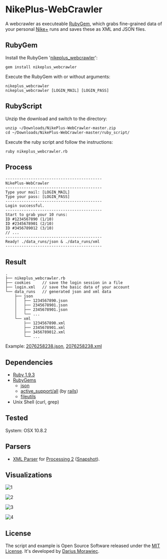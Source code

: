 # NikePlus-WebCrawler

A webcrawler as executeable [RubyGem](https://rubygems.org/), which grabs fine-grained data of your personal [Nike+](http://nikeplus.nike.com/plus/) runs and saves these as XML and JSON files.

## RubyGem

Install the RubyGem '[nikeplus_webcrawler](https://rubygems.org/gems/nikeplus_webcrawler)':

```
gem install nikeplus_webcrawler
``` 

Execute the RubyGem with or without arguments:

```
nikeplus_webcrawler
nikeplus_webcrawler [LOGIN_MAIL] [LOGIN_PASS]
``` 

## RubyScript

Unzip the download and switch to the directory:

```
unzip ~/Downloads/NikePlus-WebCrawler-master.zip
cd ~/Downloads/NikePlus-WebCrawler-master/ruby_script/
``` 

Execute the ruby script and follow the instructions:

```
ruby nikeplus_webcrawler.rb
``` 

## Process

```
------------------------------------------
NikePlus-WebCrawler
------------------------------------------
Type your mail: [LOGIN_MAIL]
Type your pass: [LOGIN_PASS]
------------------------------------------
Login successful.
------------------------------------------
Start to grab your 10 runs:
ID #1234567890 (1/10)
ID #2345678901 (2/10)
ID #3456789012 (3/10)
// ...
------------------------------------------
Ready! ./data_runs/json & ./data_runs/xml
------------------------------------------
```

## Result

```
.
├── nikeplus_webcrawler.rb
├── cookies     // save the login session in a file
├── login.xml   // save the basic data of your account
└── data_runs   // generated json and xml data
    ├── json
    │   ├── 1234567890.json
    │   ├── 2345678901.json
    │   ├── 2345678901.json
    │   └── ...
    └── xml
        ├── 1234567890.xml
        ├── 2345678901.xml
        ├── 3456789012.xml
        └── ...
```

Example: [2076258238.json](https://github.com/voidplus/nikeplus-webcrawler/blob/master/ruby_script/data_runs/json/2076258238.json), [2076258238.xml](https://github.com/voidplus/nikeplus-webcrawler/blob/master/ruby_script/data_runs/xml/2076258238.xml)

## Dependencies

* [Ruby 1.9.3](http://www.ruby-lang.org/)
* [RubyGems](http://rubygems.org/)
	* [json](https://rubygems.org/gems/json)
	* [active_support/all](https://rubygems.org/gems/active_support) (by [rails](http://rubyonrails.org/))
	* [fileutils](https://rubygems.org/gems/fileutils)
* Unix Shell (curl, grep)

## Tested

System: OSX 10.8.2

## Parsers

* [XML Parser](https://github.com/voidplus/NikePlus-WebCrawler/tree/master/examples_of_parser/processing_2_sketch/NikeRunParser) for [Processing 2](http://processing.org/) ([Snapshot](https://raw.github.com/voidplus/NikePlus-WebCrawler/master/examples_of_parser/processing_2_sketch/NikeRunParser/snapshot.png)).

## Visualizations

![1](https://raw.github.com/voidplus/NikePlus-WebCrawler/master/examples_of_visualization/1.png)

![2](https://raw.github.com/voidplus/NikePlus-WebCrawler/master/examples_of_visualization/2.png)

![3](https://raw.github.com/voidplus/NikePlus-WebCrawler/master/examples_of_visualization/3.png)

![4](https://raw.github.com/voidplus/NikePlus-WebCrawler/master/examples_of_visualization/4.png)

## License

The script and example is Open Source Software released under the [MIT License](https://raw.github.com/voidplus/NikePlus-WebCrawler/master/MIT-LICENSE.txt). It's developed by [Darius Morawiec](http://voidplus.de).
